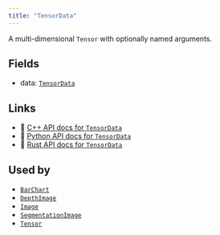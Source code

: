 ```yaml
---
title: "TensorData"
---
```


A multi-dimensional `Tensor` with optionally named arguments.

## Fields

* data: [`TensorData`](../datatypes/tensor_data.md)

## Links
 * 🌊 [C++ API docs for `TensorData`](https://ref.rerun.io/docs/cpp/stable/structrerun_1_1components_1_1TensorData.html)
 * 🐍 [Python API docs for `TensorData`](https://ref.rerun.io/docs/python/stable/common/components#rerun.components.TensorData)
 * 🦀 [Rust API docs for `TensorData`](https://docs.rs/rerun/latest/rerun/components/struct.TensorData.html)


## Used by

* [`BarChart`](../archetypes/bar_chart.md)
* [`DepthImage`](../archetypes/depth_image.md)
* [`Image`](../archetypes/image.md)
* [`SegmentationImage`](../archetypes/segmentation_image.md)
* [`Tensor`](../archetypes/tensor.md)
